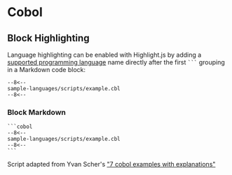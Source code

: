 # Cobol

## Block Highlighting

Language highlighting can be enabled with Highlight.js by adding a [supported programming language](https://highlightjs.readthedocs.io/en/latest/supported-languages.html) name directly after the first <code>```</code> grouping in a Markdown code block:

```cobol
--8<--
sample-languages/scripts/example.cbl
--8<--
```

### Block Markdown 

````text
```cobol
--8<--
sample-languages/scripts/example.cbl
--8<--
```
````

Script adapted from Yvan Scher's ["7 cobol examples with explanations"](https://medium.com/@yvanscher/7-cobol-examples-with-explanations-ae1784b4d576)
